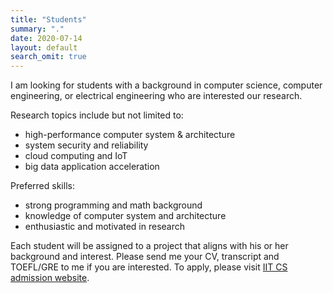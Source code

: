 ```yaml
---
title: "Students"
summary: "."
date: 2020-07-14
layout: default
search_omit: true
---
```


I am looking for students with a background in computer science, computer engineering, or electrical engineering who are interested our research.

Research topics include but not limited to:
* high-performance computer system & architecture
* system security and reliability
* cloud computing and IoT
* big data application acceleration

Preferred skills:
* strong programming and math background
* knowledge of computer system and architecture
* enthusiastic and motivated in research

Each student will be assigned to a project that aligns with his or her background and interest. Please send me your CV, transcript and TOEFL/GRE to me if you are interested. To apply, please visit [IIT CS admission website](https://science.iit.edu/computer-science/programs/graduate/graduate-program-resources/phd-computer-science-admission).

